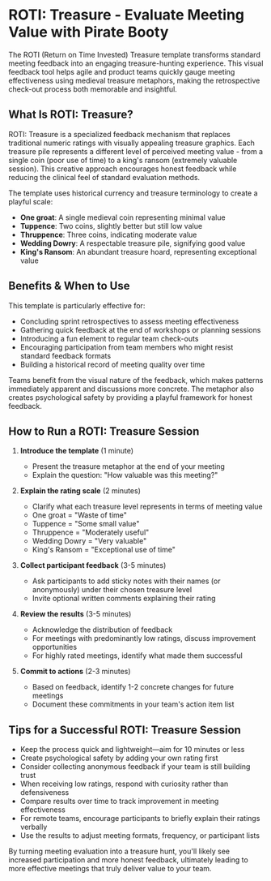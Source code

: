 # ROTI: Treasure - Evaluate Meeting Value with Pirate Booty

The ROTI (Return on Time Invested) Treasure template transforms standard meeting feedback into an engaging treasure-hunting experience. This visual feedback tool helps agile and product teams quickly gauge meeting effectiveness using medieval treasure metaphors, making the retrospective check-out process both memorable and insightful.

## What Is ROTI: Treasure?

ROTI: Treasure is a specialized feedback mechanism that replaces traditional numeric ratings with visually appealing treasure graphics. Each treasure pile represents a different level of perceived meeting value - from a single coin (poor use of time) to a king's ransom (extremely valuable session). This creative approach encourages honest feedback while reducing the clinical feel of standard evaluation methods.

The template uses historical currency and treasure terminology to create a playful scale:
- **One groat**: A single medieval coin representing minimal value
- **Tuppence**: Two coins, slightly better but still low value
- **Thruppence**: Three coins, indicating moderate value
- **Wedding Dowry**: A respectable treasure pile, signifying good value
- **King's Ransom**: An abundant treasure hoard, representing exceptional value

## Benefits & When to Use

This template is particularly effective for:
- Concluding sprint retrospectives to assess meeting effectiveness
- Gathering quick feedback at the end of workshops or planning sessions
- Introducing a fun element to regular team check-outs
- Encouraging participation from team members who might resist standard feedback formats
- Building a historical record of meeting quality over time

Teams benefit from the visual nature of the feedback, which makes patterns immediately apparent and discussions more concrete. The metaphor also creates psychological safety by providing a playful framework for honest feedback.

## How to Run a ROTI: Treasure Session

1. **Introduce the template** (1 minute)
   - Present the treasure metaphor at the end of your meeting
   - Explain the question: "How valuable was this meeting?"

2. **Explain the rating scale** (2 minutes)
   - Clarify what each treasure level represents in terms of meeting value
   - One groat = "Waste of time"
   - Tuppence = "Some small value"
   - Thruppence = "Moderately useful"
   - Wedding Dowry = "Very valuable"
   - King's Ransom = "Exceptional use of time"

3. **Collect participant feedback** (3-5 minutes)
   - Ask participants to add sticky notes with their names (or anonymously) under their chosen treasure level
   - Invite optional written comments explaining their rating

4. **Review the results** (3-5 minutes)
   - Acknowledge the distribution of feedback
   - For meetings with predominantly low ratings, discuss improvement opportunities
   - For highly rated meetings, identify what made them successful

5. **Commit to actions** (2-3 minutes)
   - Based on feedback, identify 1-2 concrete changes for future meetings
   - Document these commitments in your team's action item list

## Tips for a Successful ROTI: Treasure Session

- Keep the process quick and lightweight—aim for 10 minutes or less
- Create psychological safety by adding your own rating first
- Consider collecting anonymous feedback if your team is still building trust
- When receiving low ratings, respond with curiosity rather than defensiveness
- Compare results over time to track improvement in meeting effectiveness
- For remote teams, encourage participants to briefly explain their ratings verbally
- Use the results to adjust meeting formats, frequency, or participant lists

By turning meeting evaluation into a treasure hunt, you'll likely see increased participation and more honest feedback, ultimately leading to more effective meetings that truly deliver value to your team.